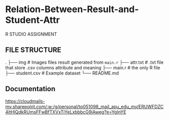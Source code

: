 # Relation-Between-Result-and-Student-Attr

R STUDIO ASSIGNMENT

## FILE STRUCTURE
.
├── img                     # Images files result generated from `main.r`
├── attr.txt                # .txt file that store .csv columns attribute and meaning
├── main.r                  # the only R file
├── student.csv             # Example dataset
└── README.md


## Documentation
https://cloudmails-my.sharepoint.com/:w:/g/personal/tp051098_mail_apu_edu_my/ERUWFDZC4itHlQdkRUmsFFwBfTXVxTiYeLxbbbcG9iAweg?e=YgInYE